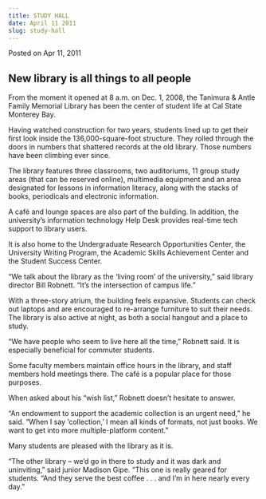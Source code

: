 ```yaml
---
title: STUDY HALL
date: April 11 2011
slug: study-hall
---
```





<span class="date">Posted on Apr 11, 2011    </span>
<h2>New library is all things to all people</h2>
<p>From the moment it opened at 8 a.m. on Dec. 1, 2008, the
Tanimura &amp; Antle Family Memorial Library has been the center of
student life at Cal State Monterey Bay.</p>
<p>Having watched construction for two years, students lined up to
get their first look inside the 136,000-square-foot structure. They
rolled through the doors in numbers that shattered records at the
old library. Those numbers have been climbing ever since.</p>
<p>The library features three classrooms, two auditoriums, 11 group
study areas (that can be reserved online), multimedia equipment and
an area designated for lessons in information literacy, along with
the stacks of books, periodicals and electronic information.</p>
<p>A caf&#xE9; and lounge spaces are also part of the building. In
addition, the university&#x2019;s information technology Help Desk
provides real-time tech support to library users.</p>
<p>It is also home to the Undergraduate Research Opportunities
Center, the University Writing Program, the Academic Skills
Achievement Center and the Student Success Center.</p>
<p>&#x201C;We talk about the library as the &#x2018;living room&#x2019; of the
university,&#x201D; said library director Bill Robnett. &#x201C;It&#x2019;s the
intersection of campus life.&#x201D;</p>
<p>With a three-story atrium, the building feels expansive.
Students can check out laptops and are encouraged to re-arrange
furniture to suit their needs. The library is also active at night,
as both a social hangout and a place to study.&#xA0;</p>
<p>&#x201C;We have people who seem to live here all the time,&#x201D; Robnett
said. It is especially beneficial for commuter students.</p>
<p>Some faculty members maintain office hours in the library, and
staff members hold meetings there. The caf&#xE9; is a popular place for
those purposes.</p>
<p>When asked about his &#x201C;wish list,&#x201D; Robnett doesn&#x2019;t hesitate to
answer.</p>
<p>&#x201C;An endowment to support the academic collection is an urgent
need,&#x201D; he said. &#x201C;When I say &#x2018;collection,&#x2019; I mean all kinds of
formats, not just books. We want to get into more multiple-platform
content.&#x201D;</p>
<p>Many students are pleased with the library as it is.</p>
<p>&#x201C;The other library &#x2013; we&#x2019;d go in there to study and it was dark
and uninviting,&#x201D; said junior Madison Gipe. &#x201C;This one is really
geared for students.&#xA0;&#x201C;And they serve the best coffee . . . and
I&#x2019;m in here nearly every day.&#x201D;</p>






